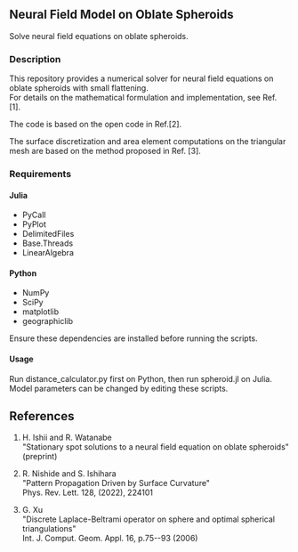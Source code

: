 ## **Neural Field Model on Oblate Spheroids**

Solve neural field equations on oblate spheroids.

### **Description**

This repository provides a numerical solver for neural field equations on oblate spheroids with small flattening.  
For details on the mathematical formulation and implementation, see Ref. [1].

The code is based on the open code in Ref.[2].

The surface discretization and area element computations on the triangular mesh are based on the method proposed in Ref. [3].

### **Requirements**

#### **Julia**
- PyCall
- PyPlot
- DelimitedFiles
- Base.Threads
- LinearAlgebra

#### **Python**
- NumPy  
- SciPy
- matplotlib
- geographiclib  

Ensure these dependencies are installed before running the scripts.

#### **Usage**

Run distance_calculator.py first on Python, then run spheroid.jl on Julia. Model parameters can be changed by editing these scripts.

## References
1. H. Ishii and R. Watanabe <br>
"Stationary spot solutions to a neural field equation on oblate spheroids" (preprint) <br>

2. R. Nishide and S. Ishihara <br>
"Pattern Propagation Driven by Surface Curvature"<br>
Phys. Rev. Lett. 128, (2022), 224101 <br>

3. G. Xu <br>
"Discrete Laplace-Beltrami operator on sphere and optimal spherical triangulations"<br>
Int. J. Comput. Geom. Appl. 16, p.75--93 (2006) <br>
